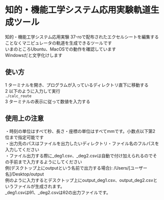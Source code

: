 # 知的・機能工学システム応用実験軌道生成ツール
知的・機能工学システム応用実験 37-roで配布されたエクセルシートを編集することなくマニピュレータの軌道を生成できるツールです  
いまのところUbuntu、MacOSでの動作を確認しています  
Windowsだと文字化けします
## 使い方
1 ターミナルを開き、プログラムが入っているディレクトリ直下に移動する  
2 以下のように入力して実行  
   ```./calc_route```  
3 ターミナルの表示に従って数値を入力する
## 使用上の注意
・時刻の単位はすべて秒、長さ・座標の単位はすべてmmです。小数点以下第2位まで指定可能です  
・出力先のパスはファイルを出力したいディレクトリ・ファイル名のフルパスを入力してください  
・ファイル出力する際に_deg1.csv、_deg2.csvは自動で付け加えられるのでその手前まで入力するようにしてください  
 例(デスクトップ上にoutputという名前で出力する場合): /Users/\[ユーザー名\]/Desktop/output  
 例のように入力するとデスクトップ上にoutput_deg1.csv、output_deg2.csvというファイルが生成されます。  
  \_deg1.csvはθ1、\_deg2.csvはθ2の出力ファイルです。  
